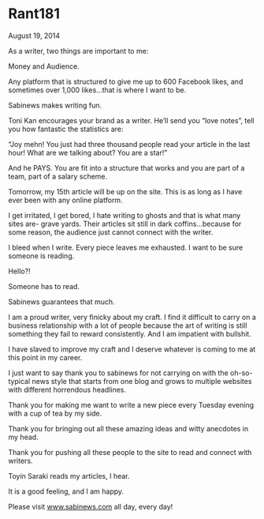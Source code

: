 # Rant181


August 19, 2014

As a writer, two things are important to me:

Money and Audience.

Any platform that is structured to give me up to 600 Facebook likes, and sometimes over 1,000 likes…that is where I want to be.

Sabinews makes writing fun.

Toni Kan encourages your brand as a writer. He’ll send you “love notes”, tell you how fantastic the statistics are:

“Joy mehn! You just had three thousand people read your article in the last hour! What are we talking about? You are a star!”

And he PAYS. You are fit into a structure that works and you are part of a team, part of a salary scheme.

Tomorrow, my 15th article will be up on the site. This is as long as I have ever been with any online platform. 

I get irritated, I get bored, I hate writing to ghosts and that is what many sites are- grave yards. Their articles sit still in dark coffins…because for some reason, the audience just cannot connect with the writer.

I bleed when I write. Every piece leaves me exhausted. I want to be sure someone is reading.

Hello?!

Someone has to read.

Sabinews guarantees that much.

I am a proud writer, very finicky about my craft. I find it difficult to carry on a business relationship with a lot of people because the art of writing is still something they fail to reward consistently. And I am impatient with bullshit.

I have slaved to improve my craft and I deserve whatever is coming to me at this point in my career.

I just want to say thank you to sabinews for not carrying on with the oh-so-typical news style that starts from one blog and grows to multiple websites with different horrendous headlines.

Thank you for making me want to write a new piece every Tuesday evening with a cup of tea by my side. 

Thank you for bringing out all these amazing ideas and witty anecdotes in my head. 

Thank you for pushing all these people to the site to read and connect with writers.

Toyin Saraki reads my articles, I hear.

It is a good feeling, and I am happy.

Please visit www.sabinews.com all day, every day!